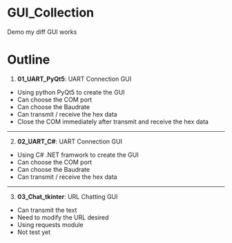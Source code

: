 # GUI_Collection
Demo my diff GUI works

# Outline
1. **01_UART_PyQt5**: UART Connection GUI   
- Using python PyQt5 to create the GUI
- Can choose the COM port
- Can choose the Baudrate
- Can transmit / receive the hex data
- Close the COM immediately after transmit and receive the hex data

---
2. **02_UART_C#**: UART Connection GUI
- Using C# .NET framwork to create the GUI
- Can choose the COM port
- Can choose the Baudrate
- Can transmit / receive the hex data

---
3. **03_Chat_tkinter**: URL Chatting GUI
- Can transmit the text
- Need to modify the URL desired
- Using requests module
- Not test yet